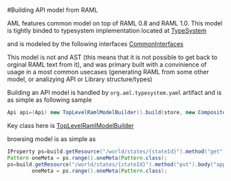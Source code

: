 #Building API model from RAML

AML features common model on top of RAML 0.8 and RAML 1.0. This model is tightly binded to typesystem implementation located at [TypeSystem](https://github.com/OnPositive/aml/tree/master/org.aml.typesystem/src/main/java/org/aml/typesystem)

and is modeled by the following interfaces [CommonInterfaces](https://github.com/OnPositive/aml/tree/master/org.aml.model/src/main/java/org/aml/apimodel)

This model is not and AST (this means that it is not possible to get back to orginal RAML text from it), and was primary built with a convinience of usage in a most common usecases (generating RAML from some other model, or analizying API or Library structure/types)

Building an API model is handled by `org.aml.typesystem.yaml` artifact and is as simple as following sample

```java
Api api=(Api) new TopLevelRamlModelBuilder().build(store, new CompositeResourceLoader(),"some.raml");
```

Key class here is [TopLevelRamlModelBuilder](https://github.com/OnPositive/aml/blob/master/org.aml.typesystem.yaml/src/main/java/org/aml/typesystem/ramlreader/TopLevelRamlModelBuilder.java)

browsing model is as simple as
```java
IProperty ps=build.getResource("/world/states/{stateId}").method("get").response("200").body("application/json").getTypeModel().toPropertiesView().property("abbr");
Pattern oneMeta = ps.range().oneMeta(Pattern.class);
ps=build.getResource("/world/states/{stateId}").method("put").body("application/json").getTypeModel().toPropertiesView().property("abbr");
		oneMeta = ps.range().oneMeta(Pattern.class);
 ```   


